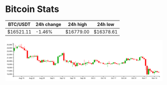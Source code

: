 # Bitcoin Stats

BTC/USDT|24h change|24h high|24h low|
|---|---|---|---|
|$16521.11|-1.46%|$16779.00|$16378.61|

<img src="./chart.svg">
